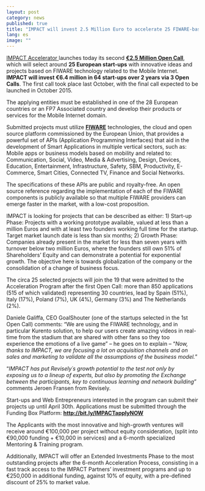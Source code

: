 ```yaml
---
layout: post
category: news
published: true
title: "IMPACT will invest 2.5 Million Euro to accelerate 25 FIWARE-based startups"
lang: es
image: ""
---
```



<a href="http://www.impact-accelerator.com/">IMPACT Accelerator </a>launches today its second <a href="http://bit.ly/IMPACTapplyNOW" target="_blank"><strong>€2.5 Million Open Call</strong></a>, which will select around <strong>25 European start-ups</strong> with innovative ideas and projects based on FIWARE technology related to the Mobile Internet. <strong>IMPACT will invest €6.4 million in 64 start-ups over 2 years via 3 Open Calls</strong>. The first call took place last October, with the final call expected to be launched in October 2015.

The applying entities must be established in one of the 28 European countries or an FP7 Associated country and develop their products or services for the Mobile Internet domain.

Submitted projects must utilize <strong><a href="http://www.fiware.org/">FIWARE</a></strong> technologies, the cloud and open source platform commissioned by the European Union, that provides a powerful set of APIs (Application Programming Interfaces) that aid in the development of Smart Applications in multiple vertical sectors, such as: Mobile apps or business models based on mobility and related to: Communication, Social, Video, Media &amp; Advertising, Design, Devices, Education, Entertainment, Infrastructure, Safety, SBM, Productivity, E-Commerce, Smart Cities, Connected TV, Finance and Social Networks.

The specifications of these APIs are public and royalty-free. An open source reference regarding the implementation of each of the FIWARE components is publicly available so that multiple FIWARE providers can emerge faster in the market, with a low-cost proposition.

IMPACT is looking for projects that can be described as either: 1) Start-up Phase: Projects with a working prototype available, valued at less than a million Euros and with at least two founders working full time for the startup. Target market launch date is less than six months; 2) Growth Phase: Companies already present in the market for less than seven years with turnover below two million Euros, where the founders still own 51% of Shareholders’ Equity and can demonstrate a potential for exponential growth. The objective here is towards globalization of the company or the consolidation of a change of business focus.

The circa 25 selected projects will join the 19 that were admitted to the Acceleration Program after the first Open Call: more than 850 applications (515 of which validated) representing 30 countries, lead by Spain (51%), Italy (17%), Poland (7%), UK (4%), Germany (3%) and The Netherlands (2%).

Daniele Galiffa, CEO GoalShouter (one of the startups selected in the 1st Open Call) comments: “We are using the FIWARE technology, and in particular Kurento solution, to help our users create amazing videos in real-time from the stadium that are shared with other fans so they too experience the emotions of a live game” – he goes on to explain – “<em>Now, thanks to IMPACT, we are focusing a lot on acquisition channels and on sales and marketing to validate all the assumptions of the business model.</em>”

“<em>IMPACT has put Revisely´s growth potential to the test not only by exposing us to a lineup of experts, but also by promoting the Exchange between the participants, key to continuous learning and network building</em>” comments Jeroen Fransen from Revisely.

Start-ups and Web Entrepreneurs interested in the program can submit their projects up until April 30th. Applications must be submitted through the Funding Box Platform: <strong><a href="http://bit.ly/IMPACTapplyNOW">http://bit.ly/IMPACTapplyNOW</a></strong>

The Applicants with the most innovative and high-growth ventures will receive around €100,000 per project without equity consideration, (split into €90,000 funding + €10,000 in services) and a 6-month specialized Mentoring &amp; Training program.

Additionally, IMPACT will offer an Extended Investments Phase to the most outstanding projects after the 6-month Acceleration Process, consisting in a fast track access to the IMPACT Partners’ investment programs and up to €250,000 in additional funding, against 10% of equity, with a pre-defined discount of 25% to market value.
